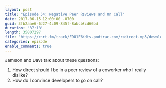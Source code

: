 ```yaml
---
layout: post
title: "Episode 64: Negative Peer Reviews and On Call"
date: 2017-06-15 12:00:00 -0700
guid: 3fb2aae6-6d27-4c09-845f-8abcb8cd66bd
duration: "37:18"
length: 35807297
file: "https://chrt.fm/track/FD81F6/dts.podtrac.com/redirect.mp3/download.softskills.audio/sse-064.mp3"
categories: episode
enable_comments: true
---
```


Jamison and Dave talk about these questions:

1. How direct should I be in a peer review of a coworker who I really dislike?
2. How do I convince developers to go on call?

